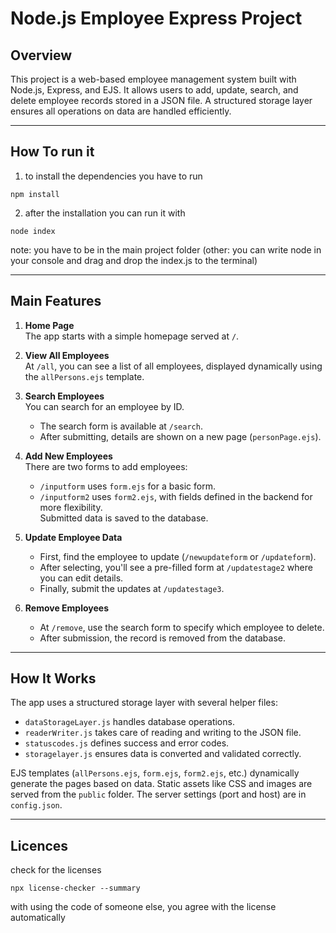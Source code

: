 # **Node.js Employee Express Project**

## **Overview**

This project is a web-based employee management system built with Node.js, Express, and EJS. It allows users to add, update, search, and delete employee records stored in a JSON file. A structured storage layer ensures all operations on data are handled efficiently.

---

## **How To run it**

1. to install the dependencies you have to run

```shell
npm install
```

2. after the installation you can run it with

```shell
node index
```

note: you have to be in the main project folder (other: you can write node in your console and drag and drop the index.js to the terminal)

---

## **Main Features**

1. **Home Page**  
   The app starts with a simple homepage served at `/`.

2. **View All Employees**  
   At `/all`, you can see a list of all employees, displayed dynamically using the `allPersons.ejs` template.

3. **Search Employees**  
   You can search for an employee by ID.

   - The search form is available at `/search`.
   - After submitting, details are shown on a new page (`personPage.ejs`).

4. **Add New Employees**  
   There are two forms to add employees:

   - `/inputform` uses `form.ejs` for a basic form.
   - `/inputform2` uses `form2.ejs`, with fields defined in the backend for more flexibility.  
     Submitted data is saved to the database.

5. **Update Employee Data**

   - First, find the employee to update (`/newupdateform` or `/updateform`).
   - After selecting, you'll see a pre-filled form at `/updatestage2` where you can edit details.
   - Finally, submit the updates at `/updatestage3`.

6. **Remove Employees**
   - At `/remove`, use the search form to specify which employee to delete.
   - After submission, the record is removed from the database.

---

## **How It Works**

The app uses a structured storage layer with several helper files:

- `dataStorageLayer.js` handles database operations.
- `readerWriter.js` takes care of reading and writing to the JSON file.
- `statuscodes.js` defines success and error codes.
- `storagelayer.js` ensures data is converted and validated correctly.

EJS templates (`allPersons.ejs`, `form.ejs`, `form2.ejs`, etc.) dynamically generate the pages based on data. Static assets like CSS and images are served from the `public` folder. The server settings (port and host) are in `config.json`.

---

## Licences

check for the licenses

```shell
npx license-checker --summary
```

with using the code of someone else, you agree with the license automatically
